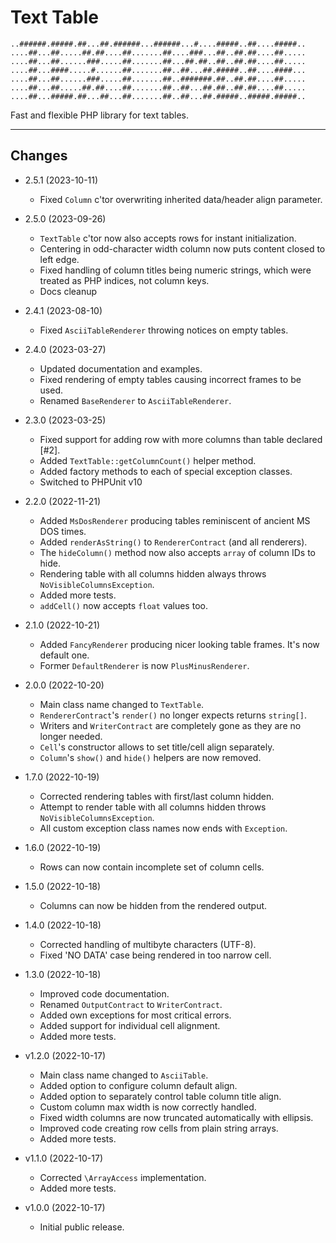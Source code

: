 # Text Table

```ascii
..######.#####.##...##.######...######...#....#####..##....#####..
....##...##.....##.##....##.......##....###...##..##.##....##.....
....##...##......###.....##.......##...##.##..##..##.##....##.....
....##...####.....#......##.......##..##...##.#####..##....####...
....##...##......###.....##.......##..#######.##..##.##....##.....
....##...##.....##.##....##.......##..##...##.##..##.##....##.....
....##...#####.##...##...##.......##..##...##.#####..#####.#####..
```

Fast and flexible PHP library for text tables.

---

## Changes

* 2.5.1 (2023-10-11)
    * Fixed `Column` c'tor overwriting inherited data/header align parameter. 


* 2.5.0 (2023-09-26)
    * `TextTable` c'tor now also accepts rows for instant initialization.
    * Centering in odd-character width column now puts content closed to left edge.
    * Fixed handling of column titles being numeric strings, which were treated as PHP indices, not
      column keys.
    * Docs cleanup


* 2.4.1 (2023-08-10)
    * Fixed `AsciiTableRenderer` throwing notices on empty tables.


* 2.4.0 (2023-03-27)
    * Updated documentation and examples.
    * Fixed rendering of empty tables causing incorrect frames to be used.
    * Renamed `BaseRenderer` to `AsciiTableRenderer`.


* 2.3.0 (2023-03-25)
    * Fixed support for adding row with more columns than table declared [#2].
    * Added `TextTable::getColumnCount()` helper method.
    * Added factory methods to each of special exception classes.
    * Switched to PHPUnit v10


* 2.2.0 (2022-11-21)
    * Added `MsDosRenderer` producing tables reminiscent of ancient MS DOS times.
    * Added `renderAsString()` to `RendererContract` (and all renderers).
    * The `hideColumn()` method now also accepts `array` of column IDs to hide.
    * Rendering table with all columns hidden always throws `NoVisibleColumnsException`.
    * Added more tests.
    * `addCell()` now accepts `float` values too.


* 2.1.0 (2022-10-21)
    * Added `FancyRenderer` producing nicer looking table frames. It's now default one.
    * Former `DefaultRenderer` is now `PlusMinusRenderer`.


* 2.0.0 (2022-10-20)
    * Main class name changed to `TextTable`.
    * `RendererContract`'s `render()` no longer expects returns `string[]`.
    * Writers and `WriterContract` are completely gone as they are no longer needed.
    * `Cell`'s constructor allows to set title/cell align separately.
    * `Column`'s `show()` and `hide()` helpers are now removed.


* 1.7.0 (2022-10-19)
    * Corrected rendering tables with first/last column hidden.
    * Attempt to render table with all columns hidden throws `NoVisibleColumnsException`.
    * All custom exception class names now ends with `Exception`.


* 1.6.0 (2022-10-19)
    * Rows can now contain incomplete set of column cells.


* 1.5.0 (2022-10-18)
    * Columns can now be hidden from the rendered output.


* 1.4.0 (2022-10-18)
    * Corrected handling of multibyte characters (UTF-8).
    * Fixed 'NO DATA' case being rendered in too narrow cell.


* 1.3.0 (2022-10-18)
    * Improved code documentation.
    * Renamed `OutputContract` to `WriterContract`.
    * Added own exceptions for most critical errors.
    * Added support for individual cell alignment.
    * Added more tests.


* v1.2.0 (2022-10-17)
    * Main class name changed to `AsciiTable`.
    * Added option to configure column default align.
    * Added option to separately control table column title align.
    * Custom column max width is now correctly handled.
    * Fixed width columns are now truncated automatically with ellipsis.
    * Improved code creating row cells from plain string arrays.
    * Added more tests.


* v1.1.0 (2022-10-17)
    * Corrected `\ArrayAccess` implementation.
    * Added more tests.


* v1.0.0 (2022-10-17)
    * Initial public release.

